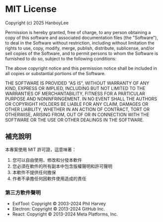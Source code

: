 # MIT License

Copyright (c) 2025 HanboyLee

Permission is hereby granted, free of charge, to any person obtaining a copy
of this software and associated documentation files (the "Software"), to deal
in the Software without restriction, including without limitation the rights
to use, copy, modify, merge, publish, distribute, sublicense, and/or sell
copies of the Software, and to permit persons to whom the Software is
furnished to do so, subject to the following conditions:

The above copyright notice and this permission notice shall be included in all
copies or substantial portions of the Software.

THE SOFTWARE IS PROVIDED "AS IS", WITHOUT WARRANTY OF ANY KIND, EXPRESS OR
IMPLIED, INCLUDING BUT NOT LIMITED TO THE WARRANTIES OF MERCHANTABILITY,
FITNESS FOR A PARTICULAR PURPOSE AND NONINFRINGEMENT. IN NO EVENT SHALL THE
AUTHORS OR COPYRIGHT HOLDERS BE LIABLE FOR ANY CLAIM, DAMAGES OR OTHER
LIABILITY, WHETHER IN AN ACTION OF CONTRACT, TORT OR OTHERWISE, ARISING FROM,
OUT OF OR IN CONNECTION WITH THE SOFTWARE OR THE USE OR OTHER DEALINGS IN THE
SOFTWARE.

## 補充說明

本專案使用 MIT 許可證，這意味著：

1. 您可以自由使用、修改和分發本軟件
2. 您必須在軟件的所有副本中包含版權聲明和許可聲明
3. 本軟件不提供任何擔保
4. 作者不承擔任何因軟件使用造成的責任

### 第三方軟件聲明
- ExifTool: Copyright © 2003-2024 Phil Harvey
- Electron: Copyright © 2013-2024 GitHub Inc.
- React: Copyright © 2013-2024 Meta Platforms, Inc.
